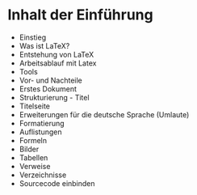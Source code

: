 # Inhalt der Einführung

* Einstieg
* Was ist LaTeX? 
* Entstehung von LaTeX
* Arbeitsablauf mit Latex
* Tools
* Vor- und Nachteile
* Erstes Dokument
* Strukturierung - Titel
* Titelseite
* Erweiterungen für die deutsche Sprache (Umlaute)
* Formatierung
* Auflistungen
* Formeln
* Bilder
* Tabellen
* Verweise
* Verzeichnisse
* Sourcecode einbinden

